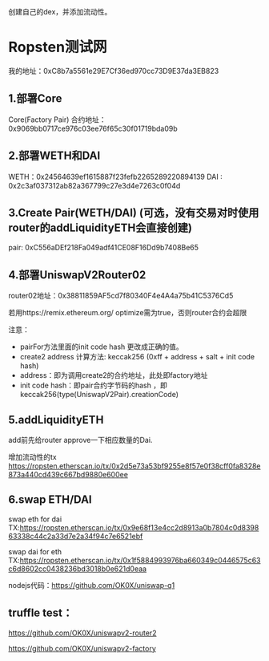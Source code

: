 创建自己的dex，并添加流动性。

# Ropsten测试网
我的地址：0xC8b7a5561e29E7Cf36ed970cc73D9E37da3EB823

## 1.部署Core
Core(Factory Pair) 合约地址：0x9069bb0717ce976c03ee76f65c30f01719bda09b

## 2.部署WETH和DAI
WETH：0x24564639ef1615887f23fefb2265289220894139
DAI : 0x2c3af037312ab82a367799c27e3d4e7263c0f04d


## 3.Create Pair(WETH/DAI) (可选，没有交易对时使用router的addLiquidityETH会直接创建)
pair: 0xC556aDEf218Fa049adf41CE08F16Dd9b7408Be65


## 4.部署UniswapV2Router02
router02地址：0x38811859AF5cd7f80340F4e4A4a75b41C5376Cd5

若用https://remix.ethereum.org/  optimize需为true，否则router合约会超限

注意：
- pairFor方法里面的init code hash 更改成正确的值。
- create2 address 计算方法: keccak256 (0xff + address + salt +  init code hash)
- address：即为调用create2的合约地址，此处即factory地址
- init code hash：即pair合约字节码的hash ，即keccak256(type(UniswapV2Pair).creationCode)
         

## 5.addLiquidityETH
add前先给router approve一下相应数量的Dai.

增加流动性的tx
https://ropsten.etherscan.io/tx/0x2d5e73a53bf9255e8f57e0f38cff0fa8328e873a440cd439c667bd9880e600ee


## 6.swap ETH/DAI

swap eth for dai TX:https://ropsten.etherscan.io/tx/0x9e68f13e4cc2d8913a0b7804c0d839863338c44c2a33d7e2a34f94c7e6521ebf

swap dai for eth TX:https://ropsten.etherscan.io/tx/0x1f5884993976ba660349c0446575c63c6d8602cc0438236bd3018b0e621d0eaa

nodejs代码：https://github.com/OK0X/uniswap-q1


## truffle test：

https://github.com/OK0X/uniswapv2-router2

https://github.com/OK0X/uniswapv2-factory
